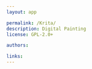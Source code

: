```yaml
---
layout: app

permalink: /Krita/
description: Digital Painting
license: GPL-2.0+

authors:

links:
---
```

